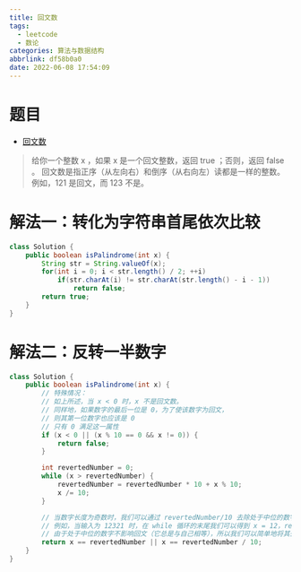 ```yaml
---
title: 回文数
tags:
  - leetcode
  - 数论
categories: 算法与数据结构
abbrlink: df58b0a0
date: 2022-06-08 17:54:09
---
```


# 题目

- [回文数](https://leetcode.cn/problems/palindrome-number/)

> 给你一个整数 x ，如果 x 是一个回文整数，返回 true ；否则，返回 false 。
> 回文数是指正序（从左向右）和倒序（从右向左）读都是一样的整数。
> 例如，121 是回文，而 123 不是。

# 解法一：转化为字符串首尾依次比较

```java
class Solution {
    public boolean isPalindrome(int x) {
        String str = String.valueOf(x);
        for(int i = 0; i < str.length() / 2; ++i)
            if(str.charAt(i) != str.charAt(str.length() - i - 1))
                return false;
        return true;
    }
}
```

# 解法二：反转一半数字

```java
class Solution {
    public boolean isPalindrome(int x) {
        // 特殊情况：
        // 如上所述，当 x < 0 时，x 不是回文数。
        // 同样地，如果数字的最后一位是 0，为了使该数字为回文，
        // 则其第一位数字也应该是 0
        // 只有 0 满足这一属性
        if (x < 0 || (x % 10 == 0 && x != 0)) {
            return false;
        }

        int revertedNumber = 0;
        while (x > revertedNumber) {
            revertedNumber = revertedNumber * 10 + x % 10;
            x /= 10;
        }

        // 当数字长度为奇数时，我们可以通过 revertedNumber/10 去除处于中位的数字。
        // 例如，当输入为 12321 时，在 while 循环的末尾我们可以得到 x = 12，revertedNumber = 123，
        // 由于处于中位的数字不影响回文（它总是与自己相等），所以我们可以简单地将其去除。
        return x == revertedNumber || x == revertedNumber / 10;
    }
}
```
